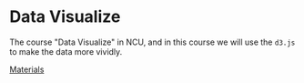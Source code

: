 # Data Visualize

The course "Data Visualize" in NCU, and in this course we will use the `d3.js` to make the data more vividly.

[Materials](https://hospitable-top-f1b.notion.site/111-2-Data-Viz-NCU-f22a171fb50d44e8912c9abd6ed8a0b4)